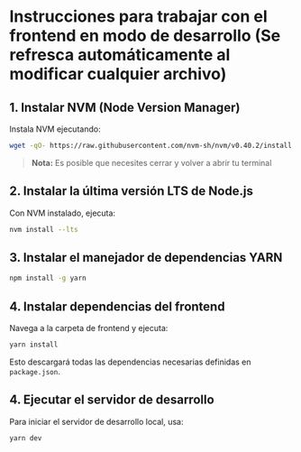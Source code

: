 # Instrucciones para trabajar con el frontend en modo de desarrollo (Se refresca automáticamente al modificar cualquier archivo)

## 1. Instalar NVM (Node Version Manager)

Instala NVM ejecutando:

```bash
wget -qO- https://raw.githubusercontent.com/nvm-sh/nvm/v0.40.2/install.sh | bash
```
> **Nota:** Es posible que necesites cerrar y volver a abrir tu terminal

## 2. Instalar la última versión LTS de Node.js

Con NVM instalado, ejecuta:

```bash
nvm install --lts
```

## 3. Instalar el manejador de dependencias YARN


```bash
npm install -g yarn
```

## 4. Instalar dependencias del frontend

Navega a la carpeta de frontend y ejecuta:

```bash
yarn install
```

Esto descargará todas las dependencias necesarias definidas en `package.json`.

## 4. Ejecutar el servidor de desarrollo

Para iniciar el servidor de desarrollo local, usa:

```bash
yarn dev
```
